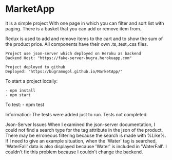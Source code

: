 # MarketApp
It is a simple project With one page in which you can filter and sort list with paging.
There is a basket that you can add or remove item from.

Redux is used to add and remove items to the cart and to show the sum of the product price.
All components have their own .ts,.test,.css files.

    Project use json-server which deployed on Heroku as backend
    Backend Host: "https://fake-server-bugra.herokuapp.com"

    Project deployed to github
    Deployed: "https://bugramogol.github.io/MarketApp/"

To start a project locally:

    - npm install
    - npm start

To test:
    - npm test

Information:
    The tests were added just to run. Tests not completed.

Json-Server Issues
    When I examined the json-server documentation, I could not find a search type for the tag attribute in the json of the product. There may be erroneous filtering because the search is made with %Like%. 
    If I need to give an example situation, when the 'Water' tag is searched, 'WaterFall' data is also displayed because 'Water' is included in 'WaterFall'.
    I couldn't fix this problem because I couldn't change the backend.